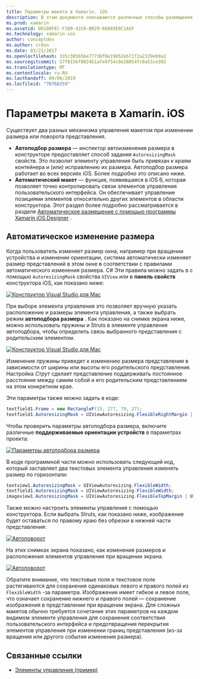 ```yaml
---
title: Параметры макета в Xamarin. iOS
description: В этом документе описываются различные способы размещения пользовательских интерфейсов в Xamarin. iOS. В нем обсуждается автоматическое изменение размера и разметка.
ms.prod: xamarin
ms.assetid: D8180FEC-F300-42C0-B029-66803E0C1A5F
ms.technology: xamarin-ios
author: conceptdev
ms.author: crdun
ms.date: 03/21/2017
ms.openlocfilehash: 335c385b5be77736f0e19852eb71f2a2329eb9a2
ms.sourcegitcommit: 57f815bf0024b1afe9754c0e28054fc0a53ce302
ms.translationtype: MT
ms.contentlocale: ru-RU
ms.lasthandoff: 09/06/2019
ms.locfileid: "70768259"
---
```

# <a name="layout-options-in-xamarinios"></a>Параметры макета в Xamarin. iOS

Существует два разных механизма управления макетом при изменении размера или поворота представления.

- **Автоподбор размера** — инспектор автоизменения размера в конструкторе предоставляет способ задания `AutoresizingMask` свойств. Это позволит элементу управления быть привязан к краям контейнера и (или) исправлению их размера. Автоподбор размера работает во всех версиях iOS. Более подробно это описано ниже.
- **Автоматический макет** — функция, появившаяся в iOS 6, которая позволяет точно контролировать связи элементов управления пользовательского интерфейса. Он обеспечивает управление позициями элементов относительно других элементов в области конструктора. Этот раздел более подробно рассматривается в разделе [Автоматическое размещение с помощью программы Xamarin iOS Designer](~/ios/user-interface/designer/designer-auto-layout.md) .

## <a name="autosizing"></a>Автоматическое изменение размера

Когда пользователь изменяет размер окна, например при вращении устройства и изменении ориентации, система автоматически изменяет размер представлений в этом окне в соответствии с правилами автоматического изменения размера. C# Эти правила можно задать в с помощью `AutoresizingMask` свойства `UIView` или в **панель свойств** конструктора iOS, как показано ниже:

 [![](layout-options-images/image41.png "Конструктор Visual Studio для Mac")](layout-options-images/image41.png#lightbox)

При выборе элемента управления это позволяет вручную указать расположение и размеры элемента управления, а также выбрать режим **автоподбора размера** . Как показано на снимке экрана ниже, можно использовать пружины и Struts в элементе управления автоподбора, чтобы определить связь выбранного представления с родительским элементом.

 [![](layout-options-images/image42.png "Конструктор Visual Studio для Mac")](layout-options-images/image42.png#lightbox)

Изменение *пружины* приведет к изменению размера представления в зависимости от ширины или высоты его родительского представления. Настройка *Струт* сделает представление поддерживать постоянное расстояние между самим собой и его родительским представлением на этом конкретном крае.

Эти параметры также можно задать в коде:

```csharp
textfield1.Frame = new RectangleF(15, 277, 79, 27);
textfield1.AutoresizingMask = UIViewAutoresizing.FlexibleRightMargin | UIViewAutoresizing.FlexibleBottomMargin;
```

Чтобы проверить параметры автоподбора размера, включите различные **поддерживаемые ориентации устройств** в параметрах проекта:

 [![](layout-options-images/image43a.png "Параметры автоподбора размера")](layout-options-images/image43a.png#lightbox)

В коде программной части можно использовать следующий код, который заставляет два текстовых элемента управления изменять размер по горизонтали:

```csharp
textview1.AutoresizingMask = UIViewAutoresizing.FlexibleWidth;
textfield1.AutoresizingMask = UIViewAutoresizing.FlexibleWidth;
imageview1.AutoresizingMask = UIViewAutoresizing.FlexibleTopMargin | UIViewAutoresizing.FlexibleLeftMargin;
```

Также можно настроить элементы управления с помощью конструктора. Если выбрать Struts, как показано ниже, изображение будет оставаться по правому краю без обрезки в нижней части представления:

 [![](layout-options-images/autoresize.png "Автоповорот")](layout-options-images/autoresize.png#lightbox)

На этих снимках экрана показано, как изменения размеров и расположения элементов управления при вращении экрана.

 [![](layout-options-images/image44a.png "Автоповорот")](layout-options-images/image44a.png#lightbox)

Обратите внимание, что текстовые поля и текстовое поле растягиваются для сохранения одинаковых левого и правого полей из `FlexibleWidth` -за параметра. Изображение имеет гибкое и левое поле, что означает сохранение нижнего и правого полей — сохранение изображения в представлении при вращении экрана. Для сложных макетов обычно требуется сочетание этих параметров на каждом видимом элементе управления для сохранения соответствия пользовательского интерфейса и предотвращения перекрытия элементов управления при изменении границ представления (из-за вращения или другого события изменения размера).

## <a name="related-links"></a>Связанные ссылки

- [Элементы управления (пример)](https://docs.microsoft.com/samples/xamarin/ios-samples/controls)
